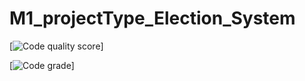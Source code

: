 # M1_projectType_Election_System
[![Code quality score](https://api.codiga.io/project/29860/score/svg)]

[![Code grade](https://api.codiga.io/project/29860/status/svg)]




